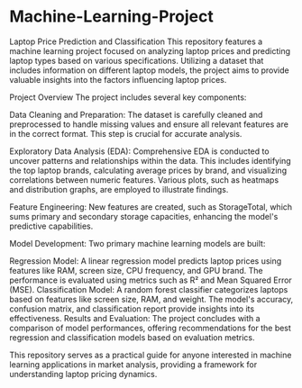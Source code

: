 # Machine-Learning-Project
Laptop Price Prediction and Classification
This repository features a machine learning project focused on analyzing laptop prices and predicting laptop types based on various specifications. Utilizing a dataset that includes information on different laptop models, the project aims to provide valuable insights into the factors influencing laptop prices.

Project Overview
The project includes several key components:

Data Cleaning and Preparation: The dataset is carefully cleaned and preprocessed to handle missing values and ensure all relevant features are in the correct format. This step is crucial for accurate analysis.

Exploratory Data Analysis (EDA): Comprehensive EDA is conducted to uncover patterns and relationships within the data. This includes identifying the top laptop brands, calculating average prices by brand, and visualizing correlations between numeric features. Various plots, such as heatmaps and distribution graphs, are employed to illustrate findings.

Feature Engineering: New features are created, such as StorageTotal, which sums primary and secondary storage capacities, enhancing the model's predictive capabilities.

Model Development: Two primary machine learning models are built:

Regression Model: A linear regression model predicts laptop prices using features like RAM, screen size, CPU frequency, and GPU brand. The performance is evaluated using metrics such as R² and Mean Squared Error (MSE).
Classification Model: A random forest classifier categorizes laptops based on features like screen size, RAM, and weight. The model's accuracy, confusion matrix, and classification report provide insights into its effectiveness.
Results and Evaluation: The project concludes with a comparison of model performances, offering recommendations for the best regression and classification models based on evaluation metrics.

This repository serves as a practical guide for anyone interested in machine learning applications in market analysis, providing a framework for understanding laptop pricing dynamics.
